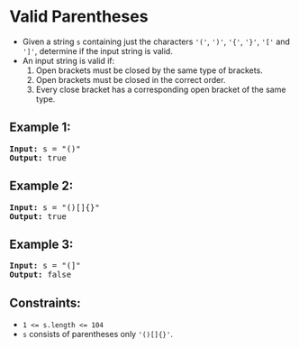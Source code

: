# Valid Parentheses

- Given a string `s` containing just the characters `'('`, `')'`, `'{'`, `'}'`, `'['` and `']'`, determine if the input string is valid.
- An input string is valid if:
  1. Open brackets must be closed by the same type of brackets.
  2. Open brackets must be closed in the correct order.
  3. Every close bracket has a corresponding open bracket of the same type.

    
## Example 1:
<pre>
<b>Input:</b> s = "()"
<b>Output:</b> true
</pre>

## Example 2:
<pre>
<b>Input:</b> s = "()[]{}"
<b>Output:</b> true
</pre>

## Example 3:
<pre>
<b>Input:</b> s = "(]"
<b>Output:</b> false
</pre>

## Constraints:
- `1 <= s.length <= 104`
- `s` consists of parentheses only `'()[]{}'`.
